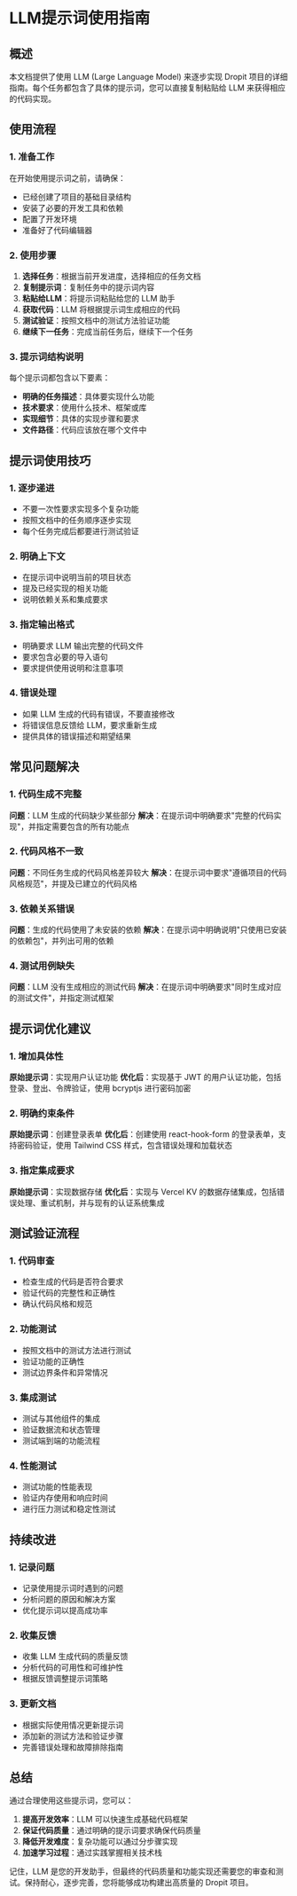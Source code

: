 # LLM提示词使用指南

## 概述

本文档提供了使用 LLM (Large Language Model) 来逐步实现 Dropit 项目的详细指南。每个任务都包含了具体的提示词，您可以直接复制粘贴给 LLM 来获得相应的代码实现。

## 使用流程

### 1. 准备工作

在开始使用提示词之前，请确保：

- 已经创建了项目的基础目录结构
- 安装了必要的开发工具和依赖
- 配置了开发环境
- 准备好了代码编辑器

### 2. 使用步骤

1. **选择任务**：根据当前开发进度，选择相应的任务文档
2. **复制提示词**：复制任务中的提示词内容
3. **粘贴给LLM**：将提示词粘贴给您的 LLM 助手
4. **获取代码**：LLM 将根据提示词生成相应的代码
5. **测试验证**：按照文档中的测试方法验证功能
6. **继续下一任务**：完成当前任务后，继续下一个任务

### 3. 提示词结构说明

每个提示词都包含以下要素：

- **明确的任务描述**：具体要实现什么功能
- **技术要求**：使用什么技术、框架或库
- **实现细节**：具体的实现步骤和要求
- **文件路径**：代码应该放在哪个文件中

## 提示词使用技巧

### 1. 逐步递进

- 不要一次性要求实现多个复杂功能
- 按照文档中的任务顺序逐步实现
- 每个任务完成后都要进行测试验证

### 2. 明确上下文

- 在提示词中说明当前的项目状态
- 提及已经实现的相关功能
- 说明依赖关系和集成要求

### 3. 指定输出格式

- 明确要求 LLM 输出完整的代码文件
- 要求包含必要的导入语句
- 要求提供使用说明和注意事项

### 4. 错误处理

- 如果 LLM 生成的代码有错误，不要直接修改
- 将错误信息反馈给 LLM，要求重新生成
- 提供具体的错误描述和期望结果

## 常见问题解决

### 1. 代码生成不完整

**问题**：LLM 生成的代码缺少某些部分
**解决**：在提示词中明确要求"完整的代码实现"，并指定需要包含的所有功能点

### 2. 代码风格不一致

**问题**：不同任务生成的代码风格差异较大
**解决**：在提示词中要求"遵循项目的代码风格规范"，并提及已建立的代码风格

### 3. 依赖关系错误

**问题**：生成的代码使用了未安装的依赖
**解决**：在提示词中明确说明"只使用已安装的依赖包"，并列出可用的依赖

### 4. 测试用例缺失

**问题**：LLM 没有生成相应的测试代码
**解决**：在提示词中明确要求"同时生成对应的测试文件"，并指定测试框架

## 提示词优化建议

### 1. 增加具体性

**原始提示词**：实现用户认证功能
**优化后**：实现基于 JWT 的用户认证功能，包括登录、登出、令牌验证，使用 bcryptjs 进行密码加密

### 2. 明确约束条件

**原始提示词**：创建登录表单
**优化后**：创建使用 react-hook-form 的登录表单，支持密码验证，使用 Tailwind CSS 样式，包含错误处理和加载状态

### 3. 指定集成要求

**原始提示词**：实现数据存储
**优化后**：实现与 Vercel KV 的数据存储集成，包括错误处理、重试机制，并与现有的认证系统集成

## 测试验证流程

### 1. 代码审查

- 检查生成的代码是否符合要求
- 验证代码的完整性和正确性
- 确认代码风格和规范

### 2. 功能测试

- 按照文档中的测试方法进行测试
- 验证功能的正确性
- 测试边界条件和异常情况

### 3. 集成测试

- 测试与其他组件的集成
- 验证数据流和状态管理
- 测试端到端的功能流程

### 4. 性能测试

- 测试功能的性能表现
- 验证内存使用和响应时间
- 进行压力测试和稳定性测试

## 持续改进

### 1. 记录问题

- 记录使用提示词时遇到的问题
- 分析问题的原因和解决方案
- 优化提示词以提高成功率

### 2. 收集反馈

- 收集 LLM 生成代码的质量反馈
- 分析代码的可用性和可维护性
- 根据反馈调整提示词策略

### 3. 更新文档

- 根据实际使用情况更新提示词
- 添加新的测试方法和验证步骤
- 完善错误处理和故障排除指南

## 总结

通过合理使用这些提示词，您可以：

1. **提高开发效率**：LLM 可以快速生成基础代码框架
2. **保证代码质量**：通过明确的提示词要求确保代码质量
3. **降低开发难度**：复杂功能可以通过分步骤实现
4. **加速学习过程**：通过实践掌握相关技术栈

记住，LLM 是您的开发助手，但最终的代码质量和功能实现还需要您的审查和测试。保持耐心，逐步完善，您将能够成功构建出高质量的 Dropit 项目。
